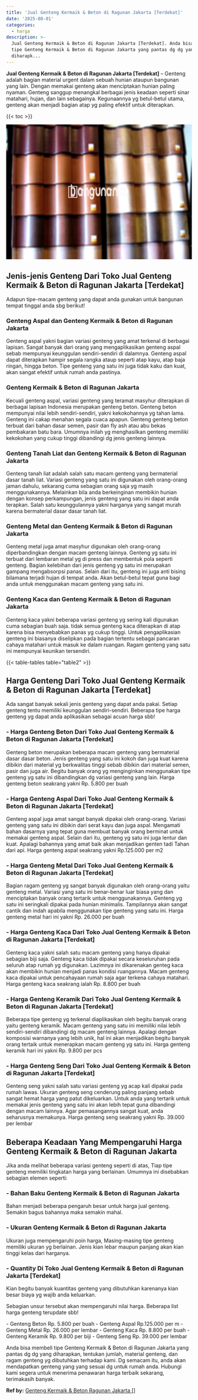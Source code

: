 ```yaml
---
title: 'Jual Genteng Kermaik & Beton di Ragunan Jakarta [Terdekat]'
date: '2025-08-01'
categories:
  - harga
description: >-
  Jual Genteng Kermaik & Beton di Ragunan Jakarta [Terdekat]. Anda bisa membeli
  tipe Genteng Kermaik & Beton di Ragunan Jakarta yang pantas dg dg yang
  diharapk...
---
```


**Jual Genteng Kermaik & Beton di Ragunan Jakarta \[Terdekat\]** – Genteng adalah bagian material urgent dalam sebuah hunian ataupun bangunan yang lain. Dengan memakai genteng akan menciptakan hunian paling nyaman. Genteng sanggup menangkal berbagai jenis keadaan seperti sinar matahari, hujan, dan lain sebagainya. Kegunaannya yg betul-betul utama, genteng akan menjadi bagian atap yg paling efektif untuk diterapkan.

{{< toc >}}

![Jual Genteng Kermaik & Beton di Ragunan Jakarta [Terdekat]](/images/genteng-minimalis-murah13.png)

## Jenis-jenis Genteng Dari Toko Jual Genteng Kermaik & Beton di Ragunan Jakarta \[Terdekat\]

Adapun tipe-macam genteng yang dapat anda gunakan untuk bangunan tempat tinggal anda sbg berikut!

### Genteng Aspal dan Genteng Kermaik & Beton di Ragunan Jakarta

Genteng aspal yakni bagian variasi genteng yang amat terkenal di berbagai lapisan. Sangat banyak dari orang yang mengaplikasikan genteng aspal sebab mempunyai keunggulan sendiri-sendiri di dalamnya. Genteng aspal dapat diterapkan hampir segala rangka ataup seperti atap kayu, atap baja ringan, hingga beton. Tipe genteng yang satu ini juga tidak kaku dan kuat, akan sangat efektif untuk rumah anda pastinya.

### Genteng Kermaik & Beton di Ragunan Jakarta

Kecuali genteng aspal, variasi genteng yang teramat masyhur diterapkan di berbagai lapisan Indonesia merupakan genteng beton. Genteng beton mempunyai nilai lebih sendiri-sendiri, yakni kekokohannya yg tahan lama. Genteng ini cakap menahan segala cuaca apapun. Genteng genteng beton terbuat dari bahan dasar semen, pasir dan fly ash atau abu bekas pembakaran batu bara. Umumnya inilah yg menghasilkan genteng memiliki kekokohan yang cukup tinggi dibandingi dg jenis genteng lainnya.

### Genteng Tanah Liat dan Genteng Kermaik & Beton di Ragunan Jakarta

Genteng tanah liat adalah salah satu macam genteng yang bermaterial dasar tanah liat. Variasi genteng yang satu ini digunakan oleh orang-orang jaman dahulu, sekarang cuma sebagian orang saja yg masih menggunakannya. Melainkan bila anda berkeinginan membikin hunian dengan konsep perkampungan, jenis genteng yang satu ini dapat anda terapkan. Salah satu keunggulannya yakni harganya yang sangat murah karena bermaterial dasar dasar tanah liat.

### Genteng Metal dan Genteng Kermaik & Beton di Ragunan Jakarta

Genteng metal juga amat masyhur digunakan oleh orang-orang diperbandingkan dengan macam genteng lainnya. Genteng yg satu ini terbuat dari lembaran metal yg di press dan membentuk pola seperti genteng. Bagian kelebihan dari jenis genteng yg satu ini merupakan gampang mengabsorpsi panas. Selain dari itu, genteng ini juga anti bising bilamana terjadi hujan di tempat anda. Akan betul-betul tepat guna bagi anda untuk menggunakan macam genteng yang satu ini.

### Genteng Kaca dan Genteng Kermaik & Beton di Ragunan Jakarta

Genteng kaca yakni beberapa variasi genteng yg sering kali digunakan cuma sebagian buah saja. tidak semua genteng kaca diterapkan di atap karena bisa menyebabkan panas yg cukup tinggi. Untuk pengaplikasian genteng ini biasanya diselipkan pada bagian tertentu sebagai pancaran cahaya matahari untuk masuk ke dalam ruangan. Ragam genteng yang satu ini mempunyai keunikan tersendiri.

{{< table-tables table="table2" >}}

## Harga Genteng Dari Toko Jual Genteng Kermaik & Beton di Ragunan Jakarta \[Terdekat\]

Ada sangat banyak sekali jenis genteng yang dapat anda pakai. Setiap genteng tentu memiliki keunggulan sendiri-sendiri. Beberapa tipe harga genteng yg dapat anda aplikasikan sebagai acuan harga sbb!

### \- Harga Genteng Beton Dari Toko Jual Genteng Kermaik & Beton di Ragunan Jakarta \[Terdekat\]

Genteng beton merupakan beberapa macam genteng yang bermaterial dasar dasar beton. Jenis genteng yang satu ini kokoh dan juga kuat karena dibikin dari material yg berkwalitas tinggi sebab dibikin dari material semen, pasir dan juga air. Begitu banyak orang yg menginginkan menggunakan tipe genteng yg satu ini dibandingkan dg variasi genteng yang lain. Harga genteng beton seakrang yakni Rp. 5.800 per buah

### \- Harga Genteng Aspal Dari Toko Jual Genteng Kermaik & Beton di Ragunan Jakarta \[Terdekat\]

Genteng aspal juga amat sangat banyak dipakai oleh orang-orang. Variasi genteng yang satu ini dibikin dari serat kayu dan juga aspal. Mengamati bahan dasarnya yang tepat guna membuat banyak orang berminat untuk memakai genteng aspal. Selain dari itu, genteng yg satu ini juga lentur dan kuat. Apalagi bahannya yang amat baik akan menjadikan genten tadi Tahan dari api. Harga genteng aspal seakrang yakni Rp.125.000 per m2

### \- Harga Genteng Metal Dari Toko Jual Genteng Kermaik & Beton di Ragunan Jakarta \[Terdekat\]

Bagian ragam genteng yg sangat banyak digunakan oleh orang-orang yaitu genteng metal. Variasi yang satu ini benar-benar luar biasa yang dan menciptakan banyak orang tertarik untuk menggunakannya. Genteng yg satu ini seringkali dipakai pada hunian minimalis. Tampilannya akan sangat cantik dan indah apabila menggunakan tipe genteng yang satu ini. Harga genteng metal hari ini yakni Rp. 26.000 per buah

### \- Harga Genteng Kaca Dari Toko Jual Genteng Kermaik & Beton di Ragunan Jakarta \[Terdekat\]

Genteng kaca yakni salah satu macam genteng yang hanya dipakai sebagian biji saja. Genteng kaca tidak dipakai secara keseluruhan pada seluruh atap rumah yg digunakan. Lazimnya ini dikarenakan genteg kaca akan membikin hunian menjadi panas kondisi ruangannya. Macam genteng kaca dipakai untuk pencahayaan rumah saja agar terkena cahaya matahari. Harga genteng kaca seakrang ialah Rp. 8.800 per buah

### \- Harga Genteng Keramik Dari Toko Jual Genteng Kermaik & Beton di Ragunan Jakarta \[Terdekat\]

Beberapa tipe genteng yg terkenal diaplikasikan oleh begitu banyak orang yaitu genteng keramik. Macam genteng yang satu ini memiliki nilai lebih sendiri-sendiri dibandingi dg macam genteng lainnya. Apalagi dengan komposisi warnanya yang lebih unik, hal ini akan menjadikan begitu banyak orang tertaik untuk menerapkan macam genteng yg satu ini. Harga genteng keramik hari ini yakni Rp. 9.800 per pcs

### \- Harga Genteng Seng Dari Toko Jual Genteng Kermaik & Beton di Ragunan Jakarta \[Terdekat\]

Genteng seng yakni salah satu variasi genteng yg acap kali dipakai pada rumah lawas. Ukuran genteng seng cenderung paling panjang sebab sangat hemat harga yang patut dikeluarkan. Untuk anda yang tertarik untuk memakai jenis genteng yang satu ini akan lebih tepat guna dibandingi dengan macam lainnya. Agar pemasangannya sangat kuat, anda seharusnya memakunya. Harga genteng seng seakrang yakni Rp. 39.000 per lembar

## Beberapa Keadaan Yang Mempengaruhi Harga Genteng Kermaik & Beton di Ragunan Jakarta

Jika anda melihat beberapa variasi genteng seperti di atas, Tiap tipe genteng memiliki tingkatan harga yang berlainan. Umumnya ini disebabkan sebagian elemen seperti:

### \- Bahan Baku Genteng Kermaik & Beton di Ragunan Jakarta

Bahan menjadi beberapa pengaruh besar untuk harga jual genteng. Semakin bagus bahannya maka semakin mahal.

### \- Ukuran Genteng Kermaik & Beton di Ragunan Jakarta

Ukuran juga mempengaruhi poin harga, Masing-masing tipe genteng memiliki ukuran yg berlainan. Jenis kian lebar maupun panjang akan kian tinggi kelas dari harganya.

### \- Quantity Di Toko Jual Genteng Kermaik & Beton di Ragunan Jakarta \[Terdekat\]

Kian begitu banyak kuantitas genteng yang dibutuhkan karenanya kian besar biaya yg wajib anda keluarkan.

Sebagian unsur tersebut akan mempengaruhi nilai harga. Beberapa list harga genteng terupdate sbb!

\- Genteng Beton Rp. 5.800 per buah - Genteng Aspal Rp.125.000 per m - Genteng Metal Rp. 26.000 per lembar - Genteng Kaca Rp. 8.800 per buah - Genteng Keramik Rp. 9.800 per biji - Genteng Seng Rp. 39.000 per lembar

Anda bisa membeli tipe Genteng Kermaik & Beton di Ragunan Jakarta yang pantas dg dg yang diharapkan, tentukan jumlah, material genteng, dan ragam genteng yg dibutuhkan terhadap kami. Dg semacam itu, anda akan mendapatkan genteng yang yang sesuai dg untuk rumah anda. Hubungi kami segera untuk menerima penawaran harga terbaik sekarang, terimakasih banyak.

**Ref by:**  [Genteng Kermaik & Beton  Ragunan Jakarta []](https://id.wikipedia.org/wiki/Genteng)
